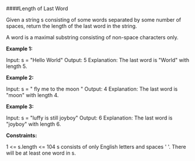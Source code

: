 ####Length of Last Word

Given a string s consisting of some words separated by some number of spaces, return the length of the last word in the string.

A word is a maximal substring consisting of non-space characters only.

 

**Example 1:**

Input: s = "Hello World"
Output: 5
Explanation: The last word is "World" with length 5.

**Example 2:**

Input: s = "   fly me   to   the moon  "
Output: 4
Explanation: The last word is "moon" with length 4.

**Example 3:**

Input: s = "luffy is still joyboy"
Output: 6
Explanation: The last word is "joyboy" with length 6.
 

**Constraints:**

1 <= s.length <= 104
s consists of only English letters and spaces ' '.
There will be at least one word in s.